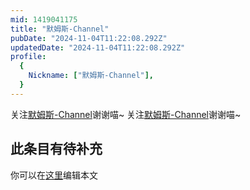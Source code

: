 ```yaml
---
mid: 1419041175
title: "默姆斯-Channel"
pubDate: "2024-11-04T11:22:08.292Z"
updatedDate: "2024-11-04T11:22:08.292Z"
profile:
  {
    Nickname: ["默姆斯-Channel"],
  }
---
```


关注[默姆斯-Channel](https://space.bilibili.com/1419041175)谢谢喵~ 关注[默姆斯-Channel](https://space.bilibili.com/1419041175)谢谢喵~

## 此条目有待补充
你可以在[这里](https://github.com/Yuhanawa/VTuber.ICU-Content/edit/master/v/默姆斯-Channel/index.md)编辑本文
